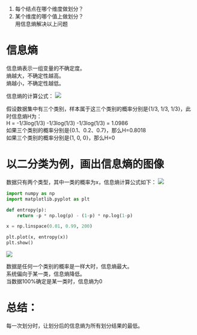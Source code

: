 1. 每个结点在哪个维度做划分？  
2. 某个维度的哪个值上做划分？  
用信息熵解决以上问题  

# 信息熵

信息熵表示一组变量的不确定度。  
熵越大，不确定性越高。  
熵越小，不确定性越低。

信息熵的计算公式：
![](http://windmissing.github.io/images/2019/263.jpg)  

假设数据集中有三个类别，样本属于这三个类别的概率分别是{1/3, 1/3, 1/3}，此时信息熵H为：  
H = -1/3log(1/3) -1/3log(1/3)  -1/3log(1/3) = 1.0986  
如果三个类别的概率分别是{0.1、0.2、0.7}，那么H=0.8018  
如果三个类别的概率分别是{1, 0, 0}，那么H=0  

# 以二分类为例，画出信息熵的图像

数据只有两个类型，其中一类的概率为x，信息熵计算公式如下：
![](http://windmissing.github.io/images/2019/264.jpg)  

```python
import numpy as np
import matplotlib.pyplot as plt

def entropy(p):
    return -p * np.log(p) - (1-p) * np.log(1-p)

x = np.linspace(0.01, 0.99, 200)

plt.plot(x, entropy(x))
plt.show()
```

![](http://windmissing.github.io/images/2019/264.png)

数据是任何一个类别的概率是一样大时，信息熵最大。  
系统偏向于某一类，信息熵降低。  
当数据100%确定是某一类时，信息熵为0

# 总结：

每一次划分时，让划分后的信息熵为所有划分结果的最低。
